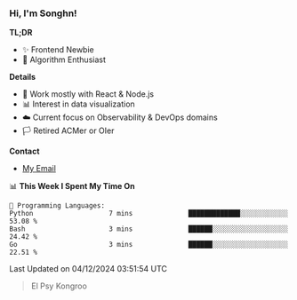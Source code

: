 ### Hi, I'm Songhn!

**TL;DR**

- ✨ Frontend Newbie
- 🎈 Algorithm Enthusiast

**Details**

- 🎯 Work mostly with React & Node.js
- 📊 Interest in data visualization
- ☁️ Current focus on Observability & DevOps domains
- 🏳️ Retired ACMer or OIer

**Contact**
- [My Email](mailto:songhn233@gmail.com)

<!--START_SECTION:waka-->
📊 **This Week I Spent My Time On** 

```text
💬 Programming Languages: 
Python                   7 mins              █████████████░░░░░░░░░░░░   53.08 % 
Bash                     3 mins              ██████░░░░░░░░░░░░░░░░░░░   24.42 % 
Go                       3 mins              ██████░░░░░░░░░░░░░░░░░░░   22.51 % 
```


 Last Updated on 04/12/2024 03:51:54 UTC
<!--END_SECTION:waka-->

> El Psy Kongroo
